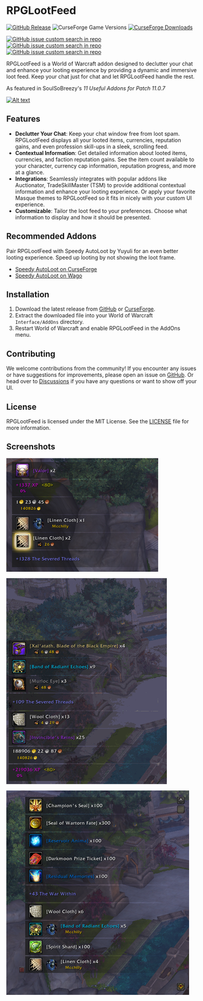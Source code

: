 # RPGLootFeed

[![GitHub Release](https://img.shields.io/github/v/release/McTalian/RPGLootFeed?style=for-the-badge)](https://github.com/Mctalian/RPGLootFeed/releases/latest) ![CurseForge Game Versions](https://img.shields.io/curseforge/game-versions/1082791?style=for-the-badge&logo=battledotnet) [![CurseForge Downloads](https://img.shields.io/curseforge/dt/1082791?style=for-the-badge&logo=curseforge&label=Downloads)](https://www.curseforge.com/wow/addons/rpglootfeed)

[![GitHub issue custom search in repo](https://img.shields.io/github/issues-search/McTalian/RPGLootFeed?query=is%3Aissue%20is%3Aopen%20-label%3Ai18n&style=for-the-badge&label=Open%20Tickets)](https://github.com/Mctalian/RPGLootFeed/issues?q=is%3Aissue+is%3Aopen+-label%3Ai18n) [![GitHub issue custom search in repo](https://img.shields.io/github/issues-search/McTalian/RPGLootFeed?query=is%3Aissue%20is%3Aopen%20-label%3Ai18n%20label%3Abug&style=for-the-badge&label=Known%20Bugs&color=red)](https://github.com/Mctalian/RPGLootFeed/issues?q=is%3Aissue+is%3Aopen+-label%3Ai18n+label%3Abug) [![GitHub issue custom search in repo](https://img.shields.io/github/issues-search/McTalian/RPGLootFeed?query=is%3Aissue%20is%3Aopen%20label%3Ai18n%20&style=for-the-badge&label=Locales%20Need%20Translation&color=orange)](https://github.com/Mctalian/RPGLootFeed/issues?q=is%3Aissue+is%3Aopen+label%3Ai18n)

RPGLootFeed is a World of Warcraft addon designed to declutter your chat and enhance your looting experience by providing a dynamic and immersive loot feed. Keep your chat just for chat and let RPGLootFeed handle the rest.

As featured in SoulSoBreezy's _11 Useful Addons for Patch 11.0.7_

[![Alt text](https://img.youtube.com/vi/GFr01R3TkmE/hqdefault.jpg)](https://youtu.be/GFr01R3TkmE?si=Wgw5F3AtenWdC08U&t=84)

## Features

- **Declutter Your Chat**: Keep your chat window free from loot spam. RPGLootFeed displays all your looted items, currencies, reputation gains, and even profession skill-ups in a sleek, scrolling feed.
- **Contextual Information**: Get detailed information about looted items, currencies, and faction reputation gains. See the item count available to your character, currency cap information, reputation progress, and more at a glance.
- **Integrations**: Seamlessly integrates with popular addons like Auctionator, TradeSkillMaster (TSM) to provide additional contextual information and enhance your looting experience. Or apply your favorite Masque themes to RPGLootFeed so it fits in nicely with your custom UI experience.
- **Customizable**: Tailor the loot feed to your preferences. Choose what information to display and how it should be presented.

## Recommended Addons

Pair RPGLootFeed with Speedy AutoLoot by Yuyuli for an even better looting experience. Speed up looting by not showing the loot frame.

- [Speedy AutoLoot on CurseForge](https://www.curseforge.com/wow/addons/speedyautoloot)
- [Speedy AutoLoot on Wago](https://addons.wago.io/addons/speedy-autoloot)

## Installation

1. Download the latest release from [GitHub](https://github.com/Mctalian/RPGLootFeed/releases/latest) or [CurseForge](https://www.curseforge.com/wow/addons/rpglootfeed).
2. Extract the downloaded file into your World of Warcraft `Interface/AddOns` directory.
3. Restart World of Warcraft and enable RPGLootFeed in the AddOns menu.

## Contributing

We welcome contributions from the community! If you encounter any issues or have suggestions for improvements, please open an issue on [GitHub](https://github.com/Mctalian/RPGLootFeed/issues). Or head over to [Discussions](https://github.com/Mctalian/RPGLootFeed/discussions) if you have any questions or want to show off your UI.

## License

RPGLootFeed is licensed under the MIT License. See the [LICENSE](LICENSE) file for more information.

## Screenshots

![Example screenshot of RPGLootFeed with currency, XP, money, Party Loot, highlighted item loot, and reputation](example-feed.png)

![Animation showing loot being added and removed from the feed](RLF_test_mode.gif)

![Example screenshot of RPGLootFeed's loot history feature](example-loot-history.png)
